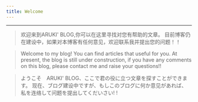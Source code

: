 ```yaml
---
title: Welcome
---
```

***

>欢迎来到ARUKI' BLOG,你可以在这里寻找对您有帮助的文章。
>目前博客仍在建设中，如果对本博客有任何意见，欢迎联系我并提出您的问题！！

>Welcome to my blog! You can find articles that useful for you.
>At present, the blog is still under construction, if you have any comments on this blog, please contact me and raise your questions!!

>ようこそ　ARUKI' BLOG、ここで君の役に立つ文章を探すことができます。
>现在、ブログ建设中ですが、もしこのブログに何か意见があれば、私を连络して问题を提出してくだいさい! !
